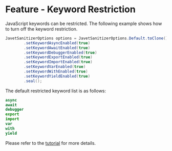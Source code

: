 # Feature - Keyword Restriction

JavaScript keywords can be restricted. The following example shows how to turn off the keyword restriction.

```java
JavetSanitizerOptions options = JavetSanitizerOptions.Default.toClone()
        .setKeywordAsyncEnabled(true)
        .setKeywordAwaitEnabled(true)
        .setKeywordDebuggerEnabled(true)
        .setKeywordExportEnabled(true)
        .setKeywordImportEnabled(true)
        .setKeywordVarEnabled(true)
        .setKeywordWithEnabled(true)
        .setKeywordYieldEnabled(true)
        .seal();
```

The default restricted keyword list is as follows:

```js
async
await
debugger
export
import
var
with
yield
```

Please refer to the [tutorial](../tutorials/tutorial_sanitizer_03_keyword_restriction.md) for more details.
